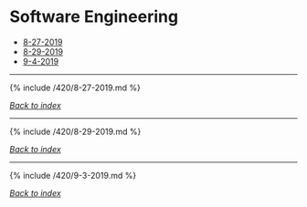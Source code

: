 # Software Engineering

* [8-27-2019](#8-27-2019)
* [8-29-2019](#8-29-2019)
* [9-4-2019](#9-4-2019)

***

{% include /420/8-27-2019.md %}

*[Back to index](#software-engineering)*

***

{% include /420/8-29-2019.md %}

*[Back to index](#software-engineering)*

***

{% include /420/9-3-2019.md %}

*[Back to index](#software-engineering)*
